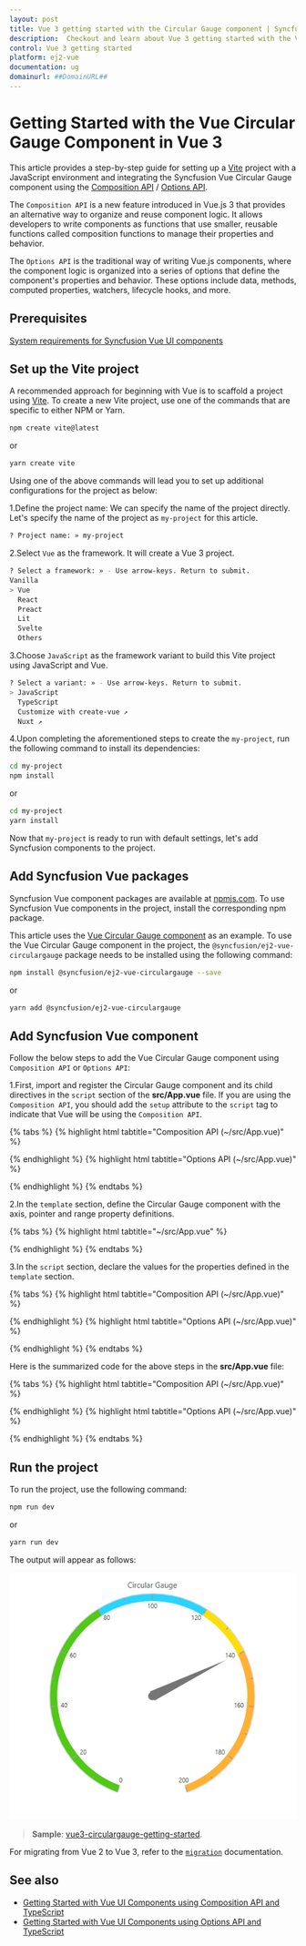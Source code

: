 ```yaml
---
layout: post
title: Vue 3 getting started with the Circular Gauge component | Syncfusion
description:  Checkout and learn about Vue 3 getting started with the Vue Circular Gauge component of Syncfusion Essential JS 2 and more details.
control: Vue 3 getting started 
platform: ej2-vue
documentation: ug
domainurl: ##DomainURL##
---
```


# Getting Started with the Vue Circular Gauge Component in Vue 3

This article provides a step-by-step guide for setting up a [Vite](https://vitejs.dev/) project with a JavaScript environment and integrating the Syncfusion Vue Circular Gauge component using the [Composition API](https://vuejs.org/guide/introduction.html#composition-api) / [Options API](https://vuejs.org/guide/introduction.html#options-api).

The `Composition API` is a new feature introduced in Vue.js 3 that provides an alternative way to organize and reuse component logic. It allows developers to write components as functions that use smaller, reusable functions called composition functions to manage their properties and behavior.

The `Options API` is the traditional way of writing Vue.js components, where the component logic is organized into a series of options that define the component's properties and behavior. These options include data, methods, computed properties, watchers, lifecycle hooks, and more.

## Prerequisites

[System requirements for Syncfusion Vue UI components](https://ej2.syncfusion.com/vue/documentation/system-requirements/)

## Set up the Vite project

A recommended approach for beginning with Vue is to scaffold a project using [Vite](https://vitejs.dev/). To create a new Vite project, use one of the commands that are specific to either NPM or Yarn.

```bash
npm create vite@latest
```

or

```bash
yarn create vite
```

Using one of the above commands will lead you to set up additional configurations for the project as below:

1.Define the project name: We can specify the name of the project directly. Let's specify the name of the project as `my-project` for this article.

```bash
? Project name: » my-project
```

2.Select `Vue` as the framework. It will create a Vue 3 project.

```bash
? Select a framework: » - Use arrow-keys. Return to submit.
Vanilla
> Vue
  React
  Preact
  Lit
  Svelte
  Others
```

3.Choose `JavaScript` as the framework variant to build this Vite project using JavaScript and Vue.

```bash
? Select a variant: » - Use arrow-keys. Return to submit.
> JavaScript
  TypeScript
  Customize with create-vue ↗
  Nuxt ↗
```

4.Upon completing the aforementioned steps to create the `my-project`, run the following command to install its dependencies:

```bash
cd my-project
npm install
```

or

```bash
cd my-project
yarn install
```

Now that `my-project` is ready to run with default settings, let's add Syncfusion components to the project.

## Add Syncfusion Vue packages

Syncfusion Vue component packages are available at [npmjs.com](https://www.npmjs.com/search?q=ej2-vue). To use Syncfusion Vue components in the project, install the corresponding npm package.

This article uses the [Vue Circular Gauge component](https://www.syncfusion.com/vue-components/vue-circular-gauge) as an example. To use the Vue Circular Gauge component in the project, the `@syncfusion/ej2-vue-circulargauge` package needs to be installed using the following command:

```bash
npm install @syncfusion/ej2-vue-circulargauge --save
```

or

```bash
yarn add @syncfusion/ej2-vue-circulargauge
```

## Add Syncfusion Vue component

Follow the below steps to add the Vue Circular Gauge component using `Composition API` or `Options API`:

1.First, import and register the Circular Gauge component and its child directives in the `script` section of the **src/App.vue** file. If you are using the `Composition API`, you should add the `setup` attribute to the `script` tag to indicate that Vue will be using the `Composition API`.

{% tabs %}
{% highlight html tabtitle="Composition API (~/src/App.vue)" %}

<script setup>
  import { CircularGaugeComponent as EjsCirculargauge, AxesDirective as EAxes, AxisDirective as EAxis, PointersDirective as EPointers, PointerDirective as EPointer, RangesDirective as ERanges, RangeDirective as ERange } from '@syncfusion/ej2-vue-circulargauge';
</script>

{% endhighlight %}
{% highlight html tabtitle="Options API (~/src/App.vue)" %}

<script>
import { CircularGaugeComponent, AxesDirective, AxisDirective, PointersDirective, PointerDirective, RangesDirective, RangeDirective } from '@syncfusion/ej2-vue-circulargauge';
//Component registration
export default {
  name: "App",
  components: {
    'ejs-circulargauge' : CircularGaugeComponent,
    'e-axes' : AxesDirective,
    'e-axis' : AxisDirective,
    'e-pointers': PointersDirective,
    'e-pointer' : PointerDirective,
    'e-ranges' : RangesDirective,
    'e-range' : RangeDirective
  }
}
</script>

{% endhighlight %}
{% endtabs %}
   
2.In the `template` section, define the Circular Gauge component with the axis, pointer and range property definitions.

{% tabs %}
{% highlight html tabtitle="~/src/App.vue" %}

<template>
  <ejs-circulargauge :title ='title' orientation='Horizontal'>
        <e-axes>
            <e-axis minimum=0 maximum=200>
                <e-pointers>
                    <e-pointer value=140></e-pointer>
                </e-pointers>
                <e-ranges>
                    <e-range start=0 end=80 startWidth=15 endWidth=15></e-range>
                    <e-range start=80 end=120 startWidth=15 endWidth=15></e-range>
                    <e-range start=120 end=140 startWidth=15 endWidth=15></e-range>
                    <e-range start=140 end=200 startWidth=15 endWidth=15></e-range>
                </e-ranges>
            </e-axis>
        </e-axes>
    </ejs-circulargauge>
</template>

{% endhighlight %}
{% endtabs %}

3.In the `script` section, declare the values for the properties defined in the `template` section.

{% tabs %}
{% highlight html tabtitle="Composition API (~/src/App.vue)" %}

<script setup>
    const title = "Circular Gauge";
</script>

{% endhighlight %}
{% highlight html tabtitle="Options API (~/src/App.vue)" %}

<script>
data() {
  return {
    title: 'Circular Gauge'
  };
}
</script>

{% endhighlight %}
{% endtabs %}

Here is the summarized code for the above steps in the **src/App.vue** file:

{% tabs %}
{% highlight html tabtitle="Composition API (~/src/App.vue)" %}

<template>
    <ejs-circulargauge :title ='title' orientation='Horizontal'>
        <e-axes>
            <e-axis minimum=0 maximum=200>
                <e-pointers>
                    <e-pointer value=140></e-pointer>
                </e-pointers>
                <e-ranges>
                    <e-range start=0 end=80 startWidth=15 endWidth=15></e-range>
                    <e-range start=80 end=120 startWidth=15 endWidth=15></e-range>
                    <e-range start=120 end=140 startWidth=15 endWidth=15></e-range>
                    <e-range start=140 end=200 startWidth=15 endWidth=15></e-range>
                </e-ranges>
            </e-axis>
        </e-axes>
    </ejs-circulargauge>
</template>

<script setup>
import { CircularGaugeComponent as EjsCirculargauge, AxesDirective as EAxes, AxisDirective as EAxis, PointersDirective as EPointers, PointerDirective as EPointer, RangesDirective as ERanges, RangeDirective as ERange } from '@syncfusion/ej2-vue-circulargauge';
const title = "Circular Gauge";
</script>

{% endhighlight %}
{% highlight html tabtitle="Options API (~/src/App.vue)" %}

<template>
    <ejs-circulargauge :title ='title' orientation='Horizontal'>
        <e-axes>
            <e-axis minimum=0 maximum=200>
                <e-pointers>
                    <e-pointer value=140></e-pointer>
                </e-pointers>
                <e-ranges>
                    <e-range start=0 end=80 startWidth=15 endWidth=15></e-range>
                    <e-range start=80 end=120 startWidth=15 endWidth=15></e-range>
                    <e-range start=120 end=140 startWidth=15 endWidth=15></e-range>
                    <e-range start=140 end=200 startWidth=15 endWidth=15></e-range>
                </e-ranges>
            </e-axis>
        </e-axes>
    </ejs-circulargauge>
</template>

<script>
  import { CircularGaugeComponent, AxesDirective, AxisDirective, PointersDirective, PointerDirective, RangesDirective, RangeDirective } from '@syncfusion/ej2-vue-circulargauge';
  // Component registration
  export default {
    name: "App",
    // Declaring component and its directives
    components: {
       'ejs-circulargauge' : CircularGaugeComponent,
       'e-axes' : AxesDirective,
       'e-axis' : AxisDirective,
       'e-pointers': PointersDirective,
       'e-pointer' : PointerDirective,
       'e-ranges' : RangesDirective,
       'e-range' : RangeDirective
    },
    // Bound properties declarations
    data() {
      return {
        title: 'Circular Gauge'
      };
    }
  };
</script>

{% endhighlight %}
{% endtabs %}

## Run the project

To run the project, use the following command:

```bash
npm run dev
```

or

```bash
yarn run dev
```

The output will appear as follows:

![vue-3-js-circular-gauge](./images/vue3-cg-demo.png)

> **Sample**: [vue3-circulargauge-getting-started](https://github.com/SyncfusionExamples/vue3-circulargauge-getting-started).

For migrating from Vue 2 to Vue 3, refer to the [`migration`](https://ej2.syncfusion.com/vue/documentation/getting-started/vue3-tutorial/#migration-from-vue-2-to-vue-3) documentation.

## See also

* [Getting Started with Vue UI Components using Composition API and TypeScript](../getting-started/vue-3-ts-composition)
* [Getting Started with Vue UI Components using Options API and TypeScript](../getting-started/vue-3-ts-options)
